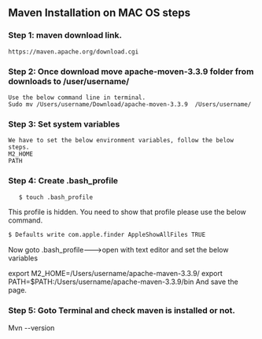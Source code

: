 ## Maven Installation on MAC OS steps

### Step 1: maven download link. 
	https://maven.apache.org/download.cgi

### Step 2: Once download move apache-moven-3.3.9 folder from downloads to /user/username/
    Use the below command line in terminal.
    Sudo mv /Users/username/Download/apache-moven-3.3.9  /Users/username/

### Step 3: Set system variables
    We have to set the below environment variables, follow the below steps.
    M2_HOME
    PATH

### Step 4: Create .bash_profile

``` bash
   $ touch .bash_profile
```

This profile is hidden. You need to show that profile please use the below command.

``` bash
$ Defaults write com.apple.finder AppleShowAllFiles TRUE
```

Now goto .bash_profile--->open with text editor and set the below variables

export M2_HOME=/Users/username/apache-maven-3.3.9/
export PATH=$PATH:/Users/username/apache-maven-3.3.9/bin
And save the page.

### Step 5: Goto Terminal and check maven is installed or not.

Mvn --version
